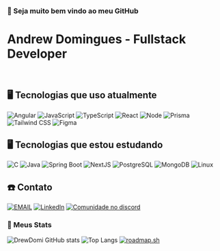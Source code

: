 ### 👋 Seja muito bem vindo ao meu GitHub
# Andrew Domingues - Fullstack Developer
<br>

## 🖥️ Tecnologias que uso atualmente
![Angular](https://img.shields.io/badge/Angular-DD0031?style=for-the-badge&logo=angular&logoColor=white)
![JavaScript](https://img.shields.io/badge/JavaScript-323330?style=for-the-badge&logo=javascript&logoColor=F7DF1E)
![TypeScript](https://img.shields.io/badge/TypeScript-007ACC?style=for-the-badge&logo=typescript&logoColor=white)
![React](https://shields.io/badge/react-black?logo=react&style=for-the-badge)
![Node](https://img.shields.io/badge/Node.js-43853D?style=for-the-badge&logo=node.js&logoColor=white)
![Prisma](https://img.shields.io/badge/Prisma-3982CE?style=for-the-badge&logo=Prisma&logoColor=white)
![Tailwind CSS](https://img.shields.io/badge/Tailwind_CSS-38B2AC?style=for-the-badge&logo=tailwind-css&logoColor=white)
![Figma](https://img.shields.io/badge/Figma-F24E1E?style=for-the-badge&logo=figma&logoColor=white)

## 🖥️ Tecnologias que estou estudando
![C](https://img.shields.io/badge/C-00599C?style=for-the-badge&logo=c&logoColor=white)
![Java](https://img.shields.io/badge/Java-ED8B00?style=for-the-badge&logo=openjdk&logoColor=white)
![Spring Boot](https://img.shields.io/badge/Spring-6DB33F?style=for-the-badge&logo=spring&logoColor=white)
![NextJS](https://img.shields.io/badge/Next.js-000000.svg?style=for-the-badge&logo=nextdotjs&logoColor=white)
![PostgreSQL](https://img.shields.io/badge/PostgreSQL-316192?style=for-the-badge&logo=postgresql&logoColor=white)
![MongoDB](https://img.shields.io/badge/MongoDB-4EA94B?style=for-the-badge&logo=mongodb&logoColor=white)
![Linux](https://img.shields.io/badge/Linux-FCC624?style=for-the-badge&logo=linux&logoColor=black)

## ☎️ Contato
[![EMAIL](https://img.shields.io/badge/Email-222222?style=for-the-badge&logo=protonmail&logoColor=white)](mailto:contato@drewdomi.com)
[![LinkedIn](https://img.shields.io/badge/LinkedIn-0077B5?style=for-the-badge&logo=linkedin&logoColor=white)](https://www.linkedin.com/in/drewdomi/)
[![Comunidade no discord](https://img.shields.io/badge/Discord-7289DA?style=for-the-badge&logo=discord&logoColor=white)](https://discord.gg/rUZRTrggat)

### 🌟 Meus Stats
![DrewDomi GitHub stats](https://github-readme-stats.vercel.app/api?username=drewdomi&show_icons=true&theme=dark&hide=stars,issues)
![Top Langs](https://github-readme-stats.vercel.app/api/top-langs/?username=drewdomi&layout=compact&theme=dark&hide=html,shell,scheme)
[![roadmap.sh](https://roadmap.sh/card/wide/64885cae52e24cb0dbb1611d?variant=dark&roadmaps=angular%2Cjava%2Cfull-stack%2Cbackend)](https://roadmap.sh/u/drewdomi)
